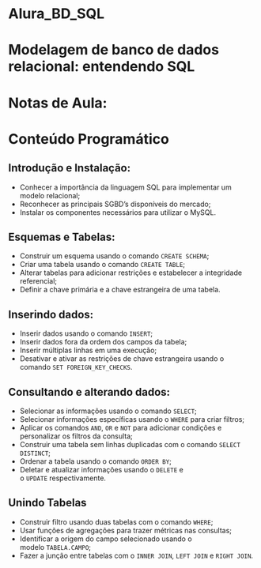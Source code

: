 # Alura_BD_SQL

# Modelagem de banco de dados relacional: entendendo SQL

# Notas de Aula:


# Conteúdo Programático
## Introdução e Instalação:

- Conhecer a importância da linguagem SQL para implementar um modelo relacional;
- Reconhecer as principais SGBD’s disponíveis do mercado;
- Instalar os componentes necessários para utilizar o MySQL.

## Esquemas e Tabelas:

- Construir um esquema usando o comando `CREATE SCHEMA`;
- Criar uma tabela usando o comando `CREATE TABLE`;
- Alterar tabelas para adicionar restrições e estabelecer a integridade referencial;
- Definir a chave primária e a chave estrangeira de uma tabela.

## Inserindo dados:

- Inserir dados usando o comando `INSERT`;
- Inserir dados fora da ordem dos campos da tabela;
- Inserir múltiplas linhas em uma execução;
- Desativar e ativar as restrições de chave estrangeira usando o comando `SET FOREIGN_KEY_CHECKS`.

## Consultando e alterando dados:

- Selecionar as informações usando o comando `SELECT`;
- Selecionar informações específicas usando o `WHERE` para criar filtros;
- Aplicar os comandos `AND`, `OR` e `NOT` para adicionar condições e personalizar os filtros da consulta;
- Construir uma tabela sem linhas duplicadas com o comando `SELECT DISTINCT`;
- Ordenar a tabela usando o comando `ORDER BY`;
- Deletar e atualizar informações usando o `DELETE` e o `UPDATE` respectivamente.

## Unindo Tabelas

- Construir filtro usando duas tabelas com o comando `WHERE`;
- Usar funções de agregações para trazer métricas nas consultas;
- Identificar a origem do campo selecionado usando o modelo `TABELA.CAMPO`;
- Fazer a junção entre tabelas com o `INNER JOIN`, `LEFT JOIN` e `RIGHT JOIN`.
